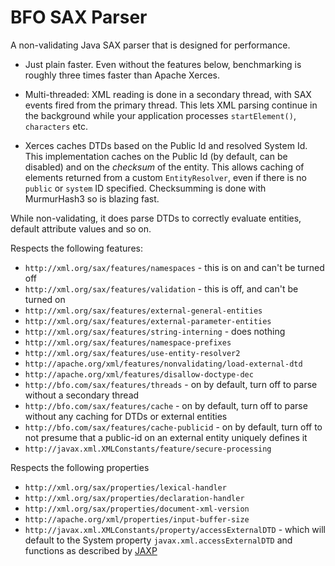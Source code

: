 # BFO SAX Parser

A non-validating Java SAX parser that is designed for performance.

* Just plain faster. Even without the features below, benchmarking is
  roughly three times faster than Apache Xerces.

* Multi-threaded: XML reading is done in a secondary thread, with SAX events
  fired from the primary thread. This lets XML parsing continue in the
  background while your application processes `startElement()`, `characters`
  etc.

* Xerces caches DTDs based on the Public Id and resolved System Id. This
  implementation caches on the Public Id (by default, can be disabled) and
  on the _checksum_ of the entity. This allows caching of elements returned
  from a custom `EntityResolver`, even if there is no `public` or `system`
  ID specified. Checksumming is done with MurmurHash3 so is blazing fast.

While non-validating, it does parse DTDs to correctly evaluate entities, default attribute values and so on.

Respects the following features:

  * `http://xml.org/sax/features/namespaces` - this is on and can't be turned off
  * `http://xml.org/sax/features/validation` - this is off, and can't be turned on
  * `http://xml.org/sax/features/external-general-entities`
  * `http://xml.org/sax/features/external-parameter-entities`
  * `http://xml.org/sax/features/string-interning` - does nothing
  * `http://xml.org/sax/features/namespace-prefixes`
  * `http://xml.org/sax/features/use-entity-resolver2`
  * `http://apache.org/xml/features/nonvalidating/load-external-dtd`
  * `http://apache.org/xml/features/disallow-doctype-dec`
  * `http://bfo.com/sax/features/threads` - on by default, turn off to parse without a secondary thread
  * `http://bfo.com/sax/features/cache` - on by default, turn off to parse without any caching for DTDs or external entities
  * `http://bfo.com/sax/features/cache-publicid` - on by default, turn off to not presume that a public-id on an external entity uniquely defines it
  * `http://javax.xml.XMLConstants/feature/secure-processing`

Respects the following properties

  * `http://xml.org/sax/properties/lexical-handler`
  * `http://xml.org/sax/properties/declaration-handler`
  * `http://xml.org/sax/properties/document-xml-version`
  * `http://apache.org/xml/properties/input-buffer-size`
  * `http://javax.xml.XMLConstants/property/accessExternalDTD` - which will default to the System property `javax.xml.accessExternalDTD` and functions as described by [JAXP](https://docs.oracle.com/javase/tutorial/jaxp/properties/properties.html)
